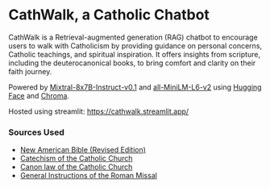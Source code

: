 # CathWalk, a Catholic Chatbot

CathWalk is a Retrieval-augmented generation (RAG) chatbot to encourage users to walk with Catholicism by providing guidance on personal concerns, Catholic teachings, and spiritual inspiration. It offers insights from scripture, including the deuterocanonical books, to bring comfort and clarity on their faith journey.

Powered by [Mixtral-8x7B-Instruct-v0.1](https://huggingface.co/mistralai/Mixtral-8x7B-Instruct-v0.1) and [all-MiniLM-L6-v2](https://huggingface.co/sentence-transformers/all-MiniLM-L6-v2) using [Hugging Face](https://huggingface.co/) and [Chroma](https://www.trychroma.com/).

Hosted using streamlit: https://cathwalk.streamlit.app/

### Sources Used

- [New American Bible (Revised Edition)](https://github.com/nirmalben/bible-nabre-json-dataset)
- [Catechism of the Catholic Church](https://github.com/aseemsavio/catholicism-in-json/releases)
- [Canon law of the Catholic Church](https://github.com/aseemsavio/catholicism-in-json/releases)
- [General Instructions of the Roman Missal](https://github.com/aseemsavio/catholicism-in-json/releases)
